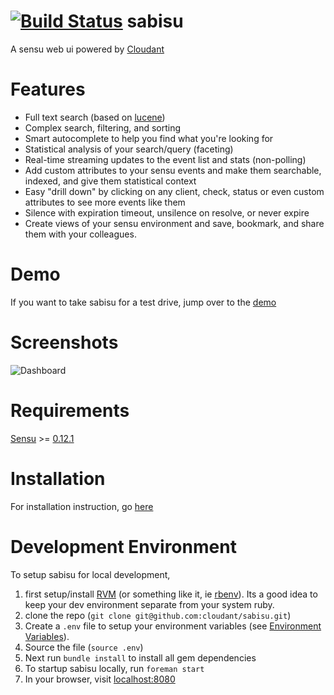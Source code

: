 [![Build Status](https://magnum.travis-ci.com/cloudant/sabisu.png?token=r6PdrwNFR1nUzFeEEiQ6&branch=master)](https://magnum.travis-ci.com/cloudant/sabisu)
sabisu
======

A sensu web ui powered by [Cloudant](https://cloudant.com)

Features
========

 * Full text search (based on [lucene](http://lucene.apache.org/))
 * Complex search, filtering, and sorting
 * Smart autocomplete to help you find what you're looking for
 * Statistical analysis of your search/query (faceting)
 * Real-time streaming updates to the event list and stats (non-polling)
 * Add custom attributes to your sensu events and make them searchable, indexed, and give them statistical context
 * Easy "drill down" by clicking on any client, check, status or even custom attributes to see more events like them
 * Silence with expiration timeout, unsilence on resolve, or never expire
 * Create views of your sensu environment and save, bookmark, and share them with your colleagues.

Demo
====

If you want to take sabisu for a test drive, jump over to the [demo](http://demo.sabisuapp.org/)

Screenshots
===========

![Dashboard](https://raw.githubusercontent.com/cloudant/sabisu/master/screenshots/example.png "dashboard")

Requirements
============

[Sensu](https://github.com/sensu/sensu) >= [0.12.1](https://github.com/sensu/sensu/blob/master/CHANGELOG.md#0121---2013-11-02)

Installation
============

For installation instruction, go [here](https://github.com/cloudant/sabisu/wiki/Installation) 

Development Environment
=======================

To setup sabisu for local development, 

1. first setup/install [RVM](https://rvm.io/) (or something like it, ie [rbenv](http://rbenv.org/)). Its a good idea to keep your dev environment separate from your system ruby.
2. clone the repo (`git clone git@github.com:cloudant/sabisu.git`)
3. Create a `.env` file to setup your environment variables (see [Environment Variables](https://github.com/cloudant/sabisu/wiki/Installation#environment-variables)).
4. Source the file (`source .env`)
5. Next run `bundle install` to install all gem dependencies
6. To startup sabisu locally, run `foreman start`
7. In your browser, visit [localhost:8080](http://localhost:8080)

